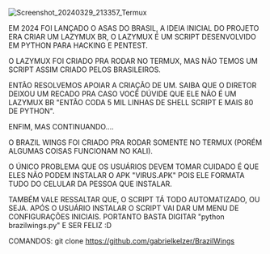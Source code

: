 ![Screenshot_20240329_213357_Termux](https://github.com/gabrielkelzer/BrazilWings/assets/64110393/46e4f816-b364-4aa0-9bb8-b9cb6c39b3b9)


EM 2024 FOI LANÇADO O ASAS DO BRASIL, A IDEIA INICIAL DO PROJETO ERA CRIAR UM LAZYMUX BR, O LAZYMUX É UM SCRIPT DESENVOLVIDO EM PYTHON PARA HACKING E PENTEST.



O LAZYMUX FOI CRIADO PRA RODAR NO TERMUX, MAS NÃO TEMOS UM SCRIPT ASSIM CRIADO PELOS BRASILEIROS.



ENTÃO RESOLVEMOS APOIAR A CRIAÇÃO DE UM. SAIBA QUE O DIRETOR DEIXOU UM RECADO PRA CASO VOCÊ DÚVIDE QUE ELE NÃO É UM LAZYMUX BR "ENTÃO CODA 5 MIL LINHAS DE SHELL SCRIPT E MAIS 80 DE PYTHON".



ENFIM, MAS CONTINUANDO....



O BRAZIL WINGS FOI CRIADO PRA RODAR SOMENTE NO TERMUX (PORÉM ALGUMAS COISAS FUNCIONAM NO KALI).



O ÚNICO PROBLEMA QUE OS USUÁRIOS DEVEM TOMAR CUIDADO É QUE ELES NÃO PODEM INSTALAR O APK "VIRUS.APK" POIS ELE FORMATA TUDO DO CELULAR DA PESSOA QUE INSTALAR.



TAMBÉM VALE RESSALTAR QUE, O SCRIPT TÁ TODO AUTOMATIZADO, OU SEJA. APÓS O USUÁRIO INSTALAR O SCRIPT VAI DAR UM MENU DE CONFIGURAÇÕES INICIAIS. PORTANTO BASTA DIGITAR "python brazilwings.py" E SER FELIZ :D

COMANDOS:
git clone https://github.com/gabrielkelzer/BrazilWings
